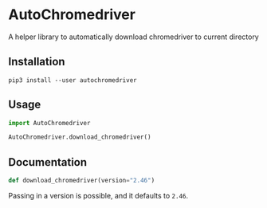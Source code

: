 # AutoChromedriver
A helper library to automatically download chromedriver to current directory

## Installation

```
pip3 install --user autochromedriver
```

## Usage

```python
import AutoChromedriver

AutoChromedriver.download_chromedriver()
```

## Documentation
```python
def download_chromedriver(version="2.46")
```
Passing in a version is possible, and it defaults to `2.46`.
